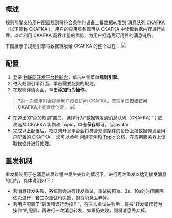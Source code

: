 ## 概述
规则引擎支持用户配置规则将符合条件的设备上报数据转发到 [消息队列 CKAFKA](https://cloud.tencent.com/product/CKafka) （以下简称 CKAFKA ），用户的应用服务器再从 CKAFKA 中读取数据内容进行处理。以此利用 CKAFKA 高吞吐量的优势，为用户打造高可用性的消息链路。  

下图展示了规则引擎将数据转发给 CKAFKA 的整个过程：
![](https://main.qcloudimg.com/raw/dead88cb3fe3a5c986b6522565967193.png)

## 配置
1. 登录 [物联网开发平台控制台](https://console.cloud.tencent.com/iotexplorer)，单击左侧菜单**规则引擎**。
2. 进入规则引擎页面，单击需要配置的规则。
3. 在规则详情页面，单击**添加行为操作**。
>?第一次使用时会提示用户授权访问 CKAFKA，您需单击**授权访问 CKAFKA**才能继续创建。
![](https://main.qcloudimg.com/raw/d4a20c9118f9989dba7064d13a4e836e.png)
4. 在弹出的“添加规则”窗口，选择行为“数据转发到消息队列（CKAFKA）”；依次选择 CKAFKA 实例和 Topic，单击**保存**即可。
![avatar](https://main.qcloudimg.com/raw/b2f2b7e9da1d69b98762e28718afbd14.png) 
5. 完成以上配置后，物联网开发平台会将符合规则条件的设备上报数据转发至用户配置的 CKAFKA 。您可以参考 [创建实例和 Topic](https://cloud.tencent.com/document/product/597/30931) 文档，在应用服务器上读取数据并进行处理。



## 重发机制

重发机制用于在消息转发过程中发生失败的情况下，进行再次重发以达到接受消息的目的，具体说明如下：
- 若消息转发失败，系统则会进行转发重试，重试按照1s、3s、10s的时间间隔依次进行，若三次重试均失败，则将消息丢弃掉。
- 若用户配置了“转发错误行为操作”，在三次重试失败后，将按“转发错误行为操作”的配置，再进行一次消息转发，如果仍失败，则将消息丢弃掉。
